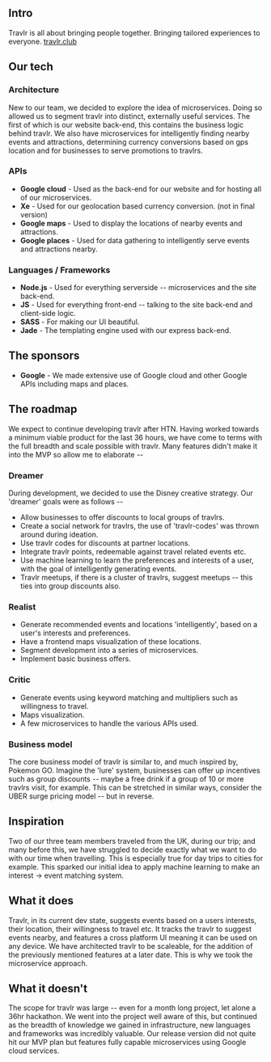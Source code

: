 ## Intro
Travlr is all about bringing people together. Bringing tailored experiences to everyone.
[travlr.club](http://travlr.club)


## Our tech
### Architecture
New to our team, we decided to explore the idea of microservices. Doing so allowed us to segment travlr into distinct, externally useful services. 
The first of which is our website back-end, this contains the business logic behind travlr. We also have microservices for intelligently finding nearby events and attractions, determining currency conversions based on gps location and for businesses to serve promotions to travlrs.


### APIs
- **Google cloud** - Used as the back-end for our website and for hosting all of our microservices.
- **Xe** - Used for our geolocation based currency conversion. (not in final version)
- **Google maps** - Used to display the locations of nearby events and attractions.
- **Google places** - Used for data gathering to intelligently serve events and attractions nearby.

### Languages / Frameworks
- **Node.js** - Used for everything serverside -- microservices and the site back-end.
- **JS** - Used for everything front-end -- talking to the site back-end and client-side logic.
- **SASS** - For making our UI beautiful.
- **Jade** - The templating engine used with our express back-end.


## The sponsors
- **Google** - We made extensive use of Google cloud and other Google APIs including maps and places.
 

## The roadmap
We expect to continue developing travlr after HTN. Having worked towards a minimum viable product for the last 36 hours, we have come to terms with the full breadth and scale possible with travlr. Many features didn't make it into the MVP so allow me to elaborate --


### Dreamer
During development, we decided to use the Disney creative strategy. Our 'dreamer' goals were as follows --
- Allow businesses to offer discounts to local groups of travlrs.
- Create a social network for travlrs, the use of 'travlr-codes' was thrown around during ideation.
- Use travlr codes for discounts at partner locations.
- Integrate travlr points, redeemable against travel related events etc.
- Use machine learning to learn the preferences and interests of a user, with the goal of intelligently generating events.
- Travlr meetups, if there is a cluster of travlrs, suggest meetups -- this ties into group discounts also.


### Realist
- Generate recommended events and locations 'intelligently', based on a user's interests and preferences.
- Have a frontend maps visualization of these locations.
- Segment development into a series of microservices.
- Implement basic business offers.


### Critic
- Generate events using keyword matching and multipliers such as willingness to travel.
- Maps visualization. 
- A few microservices to handle the various APIs used.


### Business model
The core business model of travlr is similar to, and much inspired by, Pokemon GO. Imagine the 'lure' system, businesses can offer up incentives such as group discounts -- maybe a free drink if a group of 10 or more travlrs visit, for example. This can be stretched in similar ways, consider the UBER surge pricing model -- but in reverse.


## Inspiration
Two of our three team members traveled from the UK, during our trip; and many before this, we have struggled to decide exactly what we want to do with our time when travelling. This is especially true for day trips to cities for example. This sparked our initial idea to apply machine learning to make an interest -> event matching system.


## What it does
Travlr, in its current dev state, suggests events based on a users interests, their location, their willingness to travel etc. It tracks the travlr to suggest events nearby, and features a cross platform UI meaning it can be used on any device. We have architected travlr to be scaleable, for the addition of the previously mentioned features at a later date. This is why we took the microservice approach.


## What it doesn't
The scope for travlr was large -- even for a month long project, let alone a 36hr hackathon. We went into the project well aware of this, but continued as the breadth of knowledge we gained in infrastructure, new languages and frameworks was incredibly valuable. Our release version did not quite hit our MVP plan but features fully capable microservices using Google cloud services.
